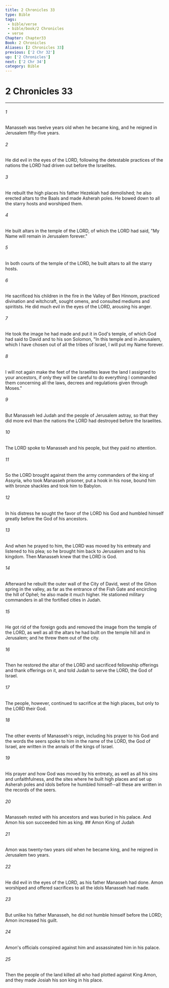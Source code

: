 ```yaml
---
title: 2 Chronicles 33
type: Bible
tags:
 - bible/verse
 - bible/book/2 Chronicles
 - verse
Chapter: Chapter33
Book: 2 Chronicles
Aliases: [2 Chronicles 33]
previous: ['2 Chr 32']
up: ['2 Chronicles']
next: ['2 Chr 34']
category: Bible
---
```

# 2 Chronicles 33

***


###### 1 
Manasseh was twelve years old when he became king, and he reigned in Jerusalem fifty-five years. 

###### 2 
He did evil in the eyes of the LORD, following the detestable practices of the nations the LORD had driven out before the Israelites. 

###### 3 
He rebuilt the high places his father Hezekiah had demolished; he also erected altars to the Baals and made Asherah poles. He bowed down to all the starry hosts and worshiped them. 

###### 4 
He built altars in the temple of the LORD, of which the LORD had said, "My Name will remain in Jerusalem forever." 

###### 5 
In both courts of the temple of the LORD, he built altars to all the starry hosts. 

###### 6 
He sacrificed his children in the fire in the Valley of Ben Hinnom, practiced divination and witchcraft, sought omens, and consulted mediums and spiritists. He did much evil in the eyes of the LORD, arousing his anger. 

###### 7 
He took the image he had made and put it in God's temple, of which God had said to David and to his son Solomon, "In this temple and in Jerusalem, which I have chosen out of all the tribes of Israel, I will put my Name forever. 

###### 8 
I will not again make the feet of the Israelites leave the land I assigned to your ancestors, if only they will be careful to do everything I commanded them concerning all the laws, decrees and regulations given through Moses." 

###### 9 
But Manasseh led Judah and the people of Jerusalem astray, so that they did more evil than the nations the LORD had destroyed before the Israelites. 

###### 10 
The LORD spoke to Manasseh and his people, but they paid no attention. 

###### 11 
So the LORD brought against them the army commanders of the king of Assyria, who took Manasseh prisoner, put a hook in his nose, bound him with bronze shackles and took him to Babylon. 

###### 12 
In his distress he sought the favor of the LORD his God and humbled himself greatly before the God of his ancestors. 

###### 13 
And when he prayed to him, the LORD was moved by his entreaty and listened to his plea; so he brought him back to Jerusalem and to his kingdom. Then Manasseh knew that the LORD is God. 

###### 14 
Afterward he rebuilt the outer wall of the City of David, west of the Gihon spring in the valley, as far as the entrance of the Fish Gate and encircling the hill of Ophel; he also made it much higher. He stationed military commanders in all the fortified cities in Judah. 

###### 15 
He got rid of the foreign gods and removed the image from the temple of the LORD, as well as all the altars he had built on the temple hill and in Jerusalem; and he threw them out of the city. 

###### 16 
Then he restored the altar of the LORD and sacrificed fellowship offerings and thank offerings on it, and told Judah to serve the LORD, the God of Israel. 

###### 17 
The people, however, continued to sacrifice at the high places, but only to the LORD their God. 

###### 18 
The other events of Manasseh's reign, including his prayer to his God and the words the seers spoke to him in the name of the LORD, the God of Israel, are written in the annals of the kings of Israel. 

###### 19 
His prayer and how God was moved by his entreaty, as well as all his sins and unfaithfulness, and the sites where he built high places and set up Asherah poles and idols before he humbled himself--all these are written in the records of the seers. 

###### 20 
Manasseh rested with his ancestors and was buried in his palace. And Amon his son succeeded him as king. ## Amon King of Judah 

###### 21 
Amon was twenty-two years old when he became king, and he reigned in Jerusalem two years. 

###### 22 
He did evil in the eyes of the LORD, as his father Manasseh had done. Amon worshiped and offered sacrifices to all the idols Manasseh had made. 

###### 23 
But unlike his father Manasseh, he did not humble himself before the LORD; Amon increased his guilt. 

###### 24 
Amon's officials conspired against him and assassinated him in his palace. 

###### 25 
Then the people of the land killed all who had plotted against King Amon, and they made Josiah his son king in his place. 
